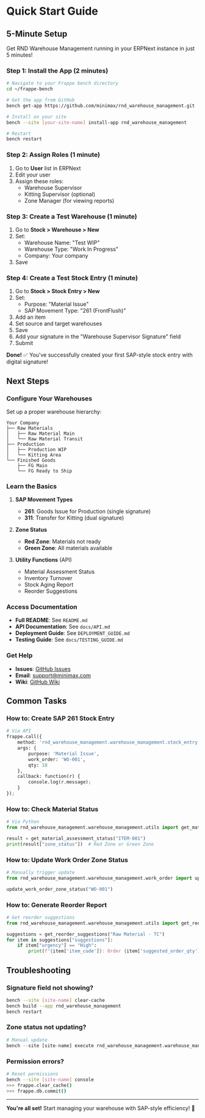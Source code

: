 # Quick Start Guide

## 5-Minute Setup

Get RND Warehouse Management running in your ERPNext instance in just 5 minutes!

### Step 1: Install the App (2 minutes)

```bash
# Navigate to your Frappe bench directory
cd ~/frappe-bench

# Get the app from GitHub
bench get-app https://github.com/minimax/rnd_warehouse_management.git

# Install on your site
bench --site [your-site-name] install-app rnd_warehouse_management

# Restart
bench restart
```

### Step 2: Assign Roles (1 minute)

1. Go to **User** list in ERPNext
2. Edit your user
3. Assign these roles:
   - Warehouse Supervisor
   - Kitting Supervisor (optional)
   - Zone Manager (for viewing reports)

### Step 3: Create a Test Warehouse (1 minute)

1. Go to **Stock > Warehouse > New**
2. Set:
   - Warehouse Name: "Test WIP"
   - Warehouse Type: "Work In Progress"
   - Company: Your company
3. Save

### Step 4: Create a Test Stock Entry (1 minute)

1. Go to **Stock > Stock Entry > New**
2. Set:
   - Purpose: "Material Issue"
   - SAP Movement Type: "261 (FrontFlush)"
3. Add an item
4. Set source and target warehouses
5. Save
6. Add your signature in the "Warehouse Supervisor Signature" field
7. Submit

**Done!** ✅ You've successfully created your first SAP-style stock entry with digital signature!

## Next Steps

### Configure Your Warehouses

Set up a proper warehouse hierarchy:

```
Your Company
├── Raw Materials
│   ├── Raw Material Main
│   └── Raw Material Transit
├── Production
│   ├── Production WIP
│   └── Kitting Area
└── Finished Goods
    ├── FG Main
    └── FG Ready to Ship
```

### Learn the Basics

1. **SAP Movement Types**
   - **261**: Goods Issue for Production (single signature)
   - **311**: Transfer for Kitting (dual signature)

2. **Zone Status**
   - **Red Zone**: Materials not ready
   - **Green Zone**: All materials available

3. **Utility Functions** (API)
   - Material Assessment Status
   - Inventory Turnover
   - Stock Aging Report
   - Reorder Suggestions

### Access Documentation

- **Full README**: See `README.md`
- **API Documentation**: See `docs/API.md`
- **Deployment Guide**: See `DEPLOYMENT_GUIDE.md`
- **Testing Guide**: See `docs/TESTING_GUIDE.md`

### Get Help

- **Issues**: [GitHub Issues](https://github.com/minimax/rnd_warehouse_management/issues)
- **Email**: support@minimax.com
- **Wiki**: [GitHub Wiki](https://github.com/minimax/rnd_warehouse_management/wiki)

## Common Tasks

### How to: Create SAP 261 Stock Entry

```python
# Via API
frappe.call({
    method: 'rnd_warehouse_management.warehouse_management.stock_entry.make_custom_stock_entry',
    args: {
        purpose: 'Material Issue',
        work_order: 'WO-001',
        qty: 10
    },
    callback: function(r) {
        console.log(r.message);
    }
});
```

### How to: Check Material Status

```python
# Via Python
from rnd_warehouse_management.warehouse_management.utils import get_material_assessment_status

result = get_material_assessment_status("ITEM-001")
print(result["zone_status"])  # Red Zone or Green Zone
```

### How to: Update Work Order Zone Status

```python
# Manually trigger update
from rnd_warehouse_management.warehouse_management.work_order import update_work_order_zone_status

update_work_order_zone_status("WO-001")
```

### How to: Generate Reorder Report

```python
# Get reorder suggestions
from rnd_warehouse_management.warehouse_management.utils import get_reorder_suggestions

suggestions = get_reorder_suggestions("Raw Material - TC")
for item in suggestions["suggestions"]:
    if item["urgency"] == "High":
        print(f"{item['item_code']}: Order {item['suggested_order_qty']} units")
```

## Troubleshooting

### Signature field not showing?

```bash
bench --site [site-name] clear-cache
bench build --app rnd_warehouse_management
bench restart
```

### Zone status not updating?

```python
# Manual update
bench --site [site-name] execute rnd_warehouse_management.warehouse_management.tasks.update_zone_status
```

### Permission errors?

```bash
# Reset permissions
bench --site [site-name] console
>>> frappe.clear_cache()
>>> frappe.db.commit()
```

---

**You're all set!** Start managing your warehouse with SAP-style efficiency! 🚀
